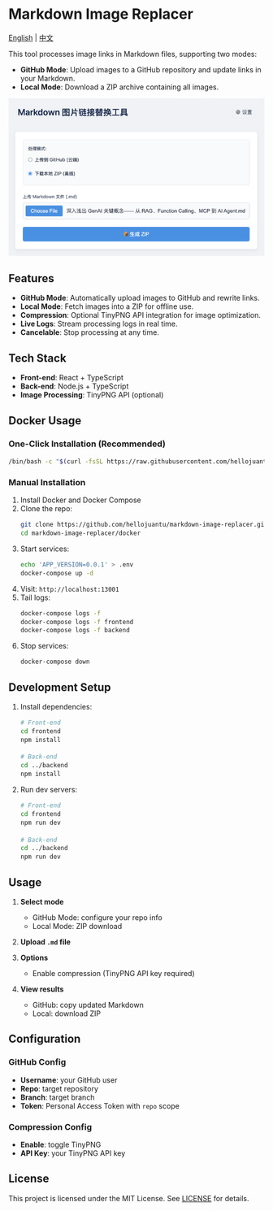 # Markdown Image Replacer

[English](README.md) | [中文](README.zh-CN.md)

This tool processes image links in Markdown files, supporting two modes:
- **GitHub Mode**: Upload images to a GitHub repository and update links in your Markdown.
- **Local Mode**: Download a ZIP archive containing all images.

![index.png](demo/index.png)

## Features

- **GitHub Mode**: Automatically upload images to GitHub and rewrite links.
- **Local Mode**: Fetch images into a ZIP for offline use.
- **Compression**: Optional TinyPNG API integration for image optimization.
- **Live Logs**: Stream processing logs in real time.
- **Cancelable**: Stop processing at any time.

## Tech Stack

- **Front-end**: React + TypeScript
- **Back-end**: Node.js + TypeScript
- **Image Processing**: TinyPNG API (optional)

## Docker Usage

### One-Click Installation (Recommended)
```bash
/bin/bash -c "$(curl -fsSL https://raw.githubusercontent.com/hellojuantu/markdown-image-replacer/refs/heads/main/docker/install_run.sh)"
```

### Manual Installation
1. Install Docker and Docker Compose
2. Clone the repo:
   ```bash
   git clone https://github.com/hellojuantu/markdown-image-replacer.git
   cd markdown-image-replacer/docker
   ```
3. Start services:
   ```bash
   echo 'APP_VERSION=0.0.1' > .env
   docker-compose up -d
   ```
4. Visit: `http://localhost:13001`
5. Tail logs:
   ```bash
   docker-compose logs -f
   docker-compose logs -f frontend
   docker-compose logs -f backend
   ```
6. Stop services:
   ```bash
   docker-compose down
   ```

## Development Setup

1. Install dependencies:
   ```bash
   # Front-end
   cd frontend
   npm install

   # Back-end
   cd ../backend
   npm install
   ```
2. Run dev servers:
   ```bash
   # Front-end
   cd frontend
   npm run dev

   # Back-end
   cd ../backend
   npm run dev
   ```

## Usage

1. **Select mode**
   - GitHub Mode: configure your repo info
   - Local Mode: ZIP download

2. **Upload `.md` file**
3. **Options**
   - Enable compression (TinyPNG API key required)

4. **View results**
   - GitHub: copy updated Markdown
   - Local: download ZIP

## Configuration

### GitHub Config
- **Username**: your GitHub user
- **Repo**: target repository
- **Branch**: target branch
- **Token**: Personal Access Token with `repo` scope

### Compression Config
- **Enable**: toggle TinyPNG
- **API Key**: your TinyPNG API key

## License

This project is licensed under the MIT License. See [LICENSE](LICENSE) for details.

